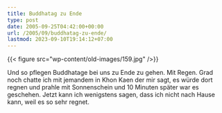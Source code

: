 ```yaml
---
title: Buddhatag zu Ende
type: post
date: 2005-09-25T04:42:00+00:00
url: /2005/09/buddhatag-zu-ende/
lastmod: 2023-09-10T19:14:12+07:00
---
```

{{< figure src="wp-content/old-images/159.jpg" />}}

Und so pflegen Buddhatage bei uns zu Ende zu gehen. Mit Regen. Grad noch chatte ich mit jemandem in Khon Kaen der mir sagt, es würde dort regnen und prahle mit Sonnenschein und 10 Minuten später war es geschehen. Jetzt kann ich wenigstens sagen, dass ich nicht nach Hause kann, weil es so sehr regnet.
